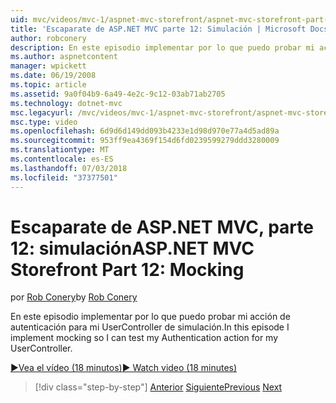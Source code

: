 ```yaml
---
uid: mvc/videos/mvc-1/aspnet-mvc-storefront/aspnet-mvc-storefront-part-12-mocking
title: 'Escaparate de ASP.NET MVC parte 12: Simulación | Microsoft Docs'
author: robconery
description: En este episodio implementar por lo que puedo probar mi acción de autenticación para mi UserController de simulación.
ms.author: aspnetcontent
manager: wpickett
ms.date: 06/19/2008
ms.topic: article
ms.assetid: 9a0f04b9-6a49-4e2c-9c12-03ab71ab2705
ms.technology: dotnet-mvc
msc.legacyurl: /mvc/videos/mvc-1/aspnet-mvc-storefront/aspnet-mvc-storefront-part-12-mocking
msc.type: video
ms.openlocfilehash: 6d9d6d149dd093b4233e1d98d970e77a4d5ad89a
ms.sourcegitcommit: 953ff9ea4369f154d6fd0239599279ddd3280009
ms.translationtype: MT
ms.contentlocale: es-ES
ms.lasthandoff: 07/03/2018
ms.locfileid: "37377501"
---
```

<a name="aspnet-mvc-storefront-part-12-mocking"></a><span data-ttu-id="d1799-103">Escaparate de ASP.NET MVC, parte 12: simulación</span><span class="sxs-lookup"><span data-stu-id="d1799-103">ASP.NET MVC Storefront Part 12: Mocking</span></span>
====================
<span data-ttu-id="d1799-104">por [Rob Conery](https://github.com/robconery)</span><span class="sxs-lookup"><span data-stu-id="d1799-104">by [Rob Conery](https://github.com/robconery)</span></span>

<span data-ttu-id="d1799-105">En este episodio implementar por lo que puedo probar mi acción de autenticación para mi UserController de simulación.</span><span class="sxs-lookup"><span data-stu-id="d1799-105">In this episode I implement mocking so I can test my Authentication action for my UserController.</span></span>

[<span data-ttu-id="d1799-106">&#9654;Vea el vídeo (18 minutos)</span><span class="sxs-lookup"><span data-stu-id="d1799-106">&#9654; Watch video (18 minutes)</span></span>](https://channel9.msdn.com/Blogs/ASP-NET-Site-Videos/aspnet-mvc-storefront-part-12-mocking)

> [!div class="step-by-step"]
> <span data-ttu-id="d1799-107">[Anterior](aspnet-mvc-storefront-part-11-hooking-up-the-shopping-cart-and-using-components.md)
> [Siguiente](aspnet-mvc-storefront-part-13-dependency-injection.md)</span><span class="sxs-lookup"><span data-stu-id="d1799-107">[Previous](aspnet-mvc-storefront-part-11-hooking-up-the-shopping-cart-and-using-components.md)
[Next](aspnet-mvc-storefront-part-13-dependency-injection.md)</span></span>
